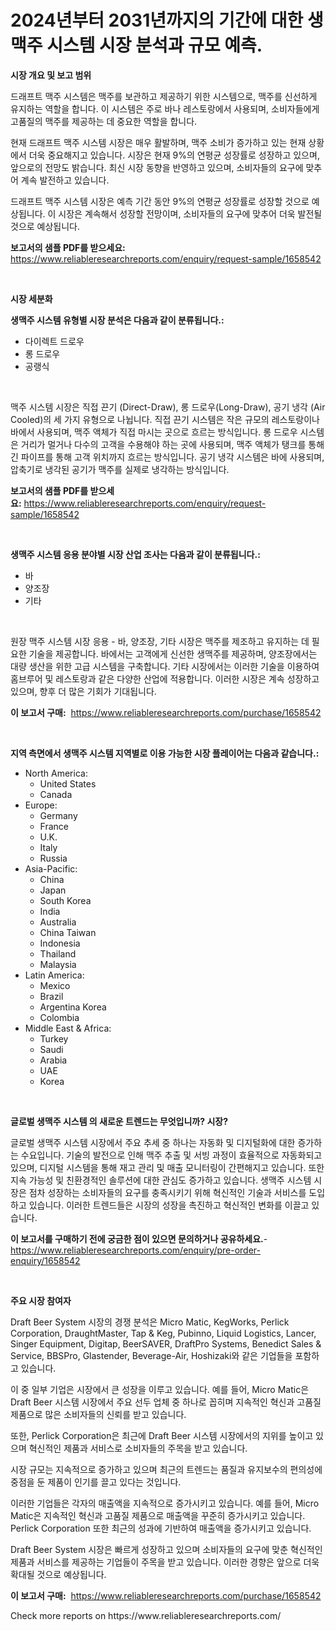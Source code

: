 <p><h1>2024년부터 2031년까지의 기간에 대한 생맥주 시스템 시장 분석과 규모 예측.</h1></p><p><strong>시장 개요 및 보고 범위</strong></p>
<p><p>드래프트 맥주 시스템은 맥주를 보관하고 제공하기 위한 시스템으로, 맥주를 신선하게 유지하는 역할을 합니다. 이 시스템은 주로 바나 레스토랑에서 사용되며, 소비자들에게 고품질의 맥주를 제공하는 데 중요한 역할을 합니다.</p><p>현재 드래프트 맥주 시스템 시장은 매우 활발하며, 맥주 소비가 증가하고 있는 현재 상황에서 더욱 중요해지고 있습니다. 시장은 현재 9%의 연평균 성장률로 성장하고 있으며, 앞으로의 전망도 밝습니다. 최신 시장 동향을 반영하고 있으며, 소비자들의 요구에 맞추어 계속 발전하고 있습니다.</p><p>드래프트 맥주 시스템 시장은 예측 기간 동안 9%의 연평균 성장률로 성장할 것으로 예상됩니다. 이 시장은 계속해서 성장할 전망이며, 소비자들의 요구에 맞추어 더욱 발전될 것으로 예상됩니다.</p></p>
<p><strong>보고서의 샘플 PDF를 받으세요:</strong> <a href="https://www.reliableresearchreports.com/enquiry/request-sample/1658542">https://www.reliableresearchreports.com/enquiry/request-sample/1658542</a></p>
<p>&nbsp;</p>
<p><strong>시장 세분화</strong></p>
<p><strong>생맥주 시스템 유형별 시장 분석은 다음과 같이 분류됩니다.:</strong></p>
<p><ul><li>다이렉트 드로우</li><li>롱 드로우</li><li>공랭식</li></ul></p>
<p>&nbsp;</p>
<p><p>맥주 시스템 시장은 직접 끈기 (Direct-Draw), 롱 드로우(Long-Draw), 공기 냉각 (Air Cooled)의 세 가지 유형으로 나뉩니다. 직접 끈기 시스템은 작은 규모의 레스토랑이나 바에서 사용되며, 맥주 액체가 직접 마시는 곳으로 흐르는 방식입니다. 롱 드로우 시스템은 거리가 멀거나 다수의 고객을 수용해야 하는 곳에 사용되며, 맥주 액체가 탱크를 통해 긴 파이프를 통해 고객 위치까지 흐르는 방식입니다. 공기 냉각 시스템은 바에 사용되며, 압축기로 냉각된 공기가 맥주를 실제로 냉각하는 방식입니다.</p></p>
<p><strong>보고서의 샘플 PDF를 받으세요:</strong>&nbsp;<a href="https://www.reliableresearchreports.com/enquiry/request-sample/1658542">https://www.reliableresearchreports.com/enquiry/request-sample/1658542</a></p>
<p>&nbsp;</p>
<p><strong> 생맥주 시스템 응용 분야별 시장 산업 조사는 다음과 같이 분류됩니다.:</strong></p>
<p><ul><li>바</li><li>양조장</li><li>기타</li></ul></p>
<p>&nbsp;</p>
<p><p>원장 맥주 시스템 시장 응용 - 바, 양조장, 기타 시장은 맥주를 제조하고 유지하는 데 필요한 기술을 제공합니다. 바에서는 고객에게 신선한 생맥주를 제공하며, 양조장에서는 대량 생산을 위한 고급 시스템을 구축합니다. 기타 시장에서는 이러한 기술을 이용하여 홈브루어 및 레스토랑과 같은 다양한 산업에 적용합니다. 이러한 시장은 계속 성장하고 있으며, 향후 더 많은 기회가 기대됩니다.</p></p>
<p><strong>이 보고서 구매:</strong>&nbsp; <a href="https://www.reliableresearchreports.com/purchase/1658542">https://www.reliableresearchreports.com/purchase/1658542</a></p>
<p>&nbsp;</p>
<p><strong>지역 측면에서 생맥주 시스템 지역별로 이용 가능한 시장 플레이어는 다음과 같습니다.:</strong></p>
<p><ul>
    <li>
        North America:
        <ul>
            <li>United States</li>
            <li>Canada</li>
        </ul>
    </li>
    <li>
        Europe:
        <ul>
            <li>Germany</li>
            <li>France</li>
            <li>U.K.</li>
            <li>Italy</li>
            <li>Russia</li>
        </ul>
    </li>
    <li>
        Asia-Pacific:
        <ul>
            <li>China</li>
            <li>Japan</li>
            <li>South Korea</li>
            <li>India</li>
            <li>Australia</li>
            <li>China Taiwan</li>
            <li>Indonesia</li>
            <li>Thailand</li>
            <li>Malaysia</li>
        </ul>
    </li>
    <li>
        Latin America:
        <ul>
            <li>Mexico</li>
            <li>Brazil</li>
            <li>Argentina Korea</li>
            <li>Colombia</li>
        </ul>
    </li>
    <li>
        Middle East & Africa:
        <ul>
            <li>Turkey</li>
            <li>Saudi</li>
            <li>Arabia</li>
            <li>UAE</li>
            <li>Korea</li>
        </ul>
    </li>
    </ul></p>
<p>&nbsp;</p>
<p><strong>글로벌 생맥주 시스템 의 새로운 트렌드는 무엇입니까? 시장?</strong></p>
<p><p>글로벌 생맥주 시스템 시장에서 주요 추세 중 하나는 자동화 및 디지털화에 대한 증가하는 수요입니다. 기술의 발전으로 인해 맥주 추출 및 서빙 과정이 효율적으로 자동화되고 있으며, 디지털 시스템을 통해 재고 관리 및 매출 모니터링이 간편해지고 있습니다. 또한 지속 가능성 및 친환경적인 솔루션에 대한 관심도 증가하고 있습니다. 생맥주 시스템 시장은 점차 성장하는 소비자들의 요구를 충족시키기 위해 혁신적인 기술과 서비스를 도입하고 있습니다. 이러한 트렌드들은 시장의 성장을 촉진하고 혁신적인 변화를 이끌고 있습니다.</p></p>
<p><strong>이 보고서를 구매하기 전에 궁금한 점이 있으면 문의하거나 공유하세요.</strong>- <a href="https://www.reliableresearchreports.com/enquiry/pre-order-enquiry/1658542">https://www.reliableresearchreports.com/enquiry/pre-order-enquiry/1658542</a></p>
<p>&nbsp;</p>
<p><strong>주요 시장 참여자</strong></p>
<p><p>Draft Beer System 시장의 경쟁 분석은 Micro Matic, KegWorks, Perlick Corporation, DraughtMaster, Tap & Keg, Pubinno, Liquid Logistics, Lancer, Singer Equipment, Digitap, BeerSAVER, DraftPro Systems, Benedict Sales & Service, BBSPro, Glastender, Beverage-Air, Hoshizaki와 같은 기업들을 포함하고 있습니다. </p><p>이 중 일부 기업은 시장에서 큰 성장을 이루고 있습니다. 예를 들어, Micro Matic은 Draft Beer 시스템 시장에서 주요 선두 업체 중 하나로 꼽히며 지속적인 혁신과 고품질 제품으로 많은 소비자들의 신뢰를 받고 있습니다.</p><p>또한, Perlick Corporation은 최근에 Draft Beer 시스템 시장에서의 지위를 높이고 있으며 혁신적인 제품과 서비스로 소비자들의 주목을 받고 있습니다.</p><p>시장 규모는 지속적으로 증가하고 있으며 최근의 트렌드는 품질과 유지보수의 편의성에 중점을 둔 제품이 인기를 끌고 있다는 것입니다.</p><p>이러한 기업들은 각자의 매출액을 지속적으로 증가시키고 있습니다. 예를 들어, Micro Matic은 지속적인 혁신과 고품질 제품으로 매출액을 꾸준히 증가시키고 있습니다. Perlick Corporation 또한 최근의 성과에 기반하여 매출액을 증가시키고 있습니다.</p><p>Draft Beer System 시장은 빠르게 성장하고 있으며 소비자들의 요구에 맞춘 혁신적인 제품과 서비스를 제공하는 기업들이 주목을 받고 있습니다. 이러한 경향은 앞으로 더욱 확대될 것으로 예상됩니다.</p></p>
<p><strong>이 보고서 구매:</strong>&nbsp;&nbsp;<a href="https://www.reliableresearchreports.com/purchase/1658542">https://www.reliableresearchreports.com/purchase/1658542</a></p>
<p>Check more reports on https://www.reliableresearchreports.com/</p>
